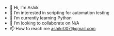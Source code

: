 - 👋 Hi, I’m Ashik
- 👀 I’m interested in scripting for automation testing
- 🌱 I’m currently learning Python
- 💞️ I’m looking to collaborate on N/A
- 📫 How to reach me ashikr007@gmail.com

<!---
ashikr007/ashikr007 is a ✨ special ✨ repository because its `README.md` (this file) appears on your GitHub profile.
You can click the Preview link to take a look at your changes.
--->

